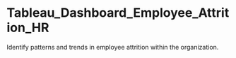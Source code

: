 # Tableau_Dashboard_Employee_Attrition_HR
Identify patterns and trends in employee attrition within the organization.
